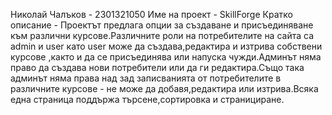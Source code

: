 Николай Чалъков - 2301321050
Име на проект - SkillForge
Кратко описание - Проектът предлага опции за създаване и присъединяване към различни курсове.Различните роли на потребителите на сайта са admin и user като user може  да създава,редактира и изтрива  собствени курсове ,както и да се присъединява или напуска чужди.Админът няма право да създава нови потребители или да ги редактира.Също така админът няма права над зад записванията от потребителите в различните курсове - не може да добавя,редактира или изтрива.Всяка една страница поддържа търсене,сортировка и странициране. 